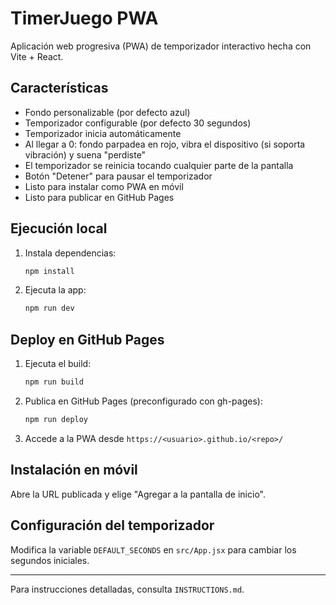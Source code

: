 
# TimerJuego PWA

Aplicación web progresiva (PWA) de temporizador interactivo hecha con Vite + React.

## Características
- Fondo personalizable (por defecto azul)
- Temporizador configurable (por defecto 30 segundos)
- Temporizador inicia automáticamente
- Al llegar a 0: fondo parpadea en rojo, vibra el dispositivo (si soporta vibración) y suena "perdiste"
- El temporizador se reinicia tocando cualquier parte de la pantalla
- Botón "Detener" para pausar el temporizador
- Listo para instalar como PWA en móvil
- Listo para publicar en GitHub Pages

## Ejecución local

1. Instala dependencias:
	```sh
	npm install
	```
2. Ejecuta la app:
	```sh
	npm run dev
	```

## Deploy en GitHub Pages

1. Ejecuta el build:
	```sh
	npm run build
	```
2. Publica en GitHub Pages (preconfigurado con gh-pages):
	```sh
	npm run deploy
	```
3. Accede a la PWA desde `https://<usuario>.github.io/<repo>/`

## Instalación en móvil

Abre la URL publicada y elige "Agregar a la pantalla de inicio".

## Configuración del temporizador

Modifica la variable `DEFAULT_SECONDS` en `src/App.jsx` para cambiar los segundos iniciales.

---

Para instrucciones detalladas, consulta `INSTRUCTIONS.md`.